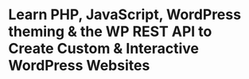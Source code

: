 # Learn PHP, JavaScript, WordPress theming & the WP REST API to Create Custom & Interactive WordPress Websites